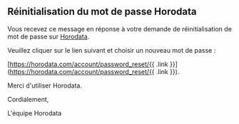 ## Réinitialisation du mot de passe Horodata

Vous recevez ce message en réponse à votre demande de réinitialisation de mot de passe sur [Horodata](https://horodata.com).

Veuillez cliquer sur le lien suivant et choisir un nouveau mot de passe :

[https://horodata.com/account/password_reset/{{ .link }}](https://horodata.com/account/password_reset/{{ .link }}).

Merci d'utiliser Horodata.

Cordialement,

L'équipe Horodata
